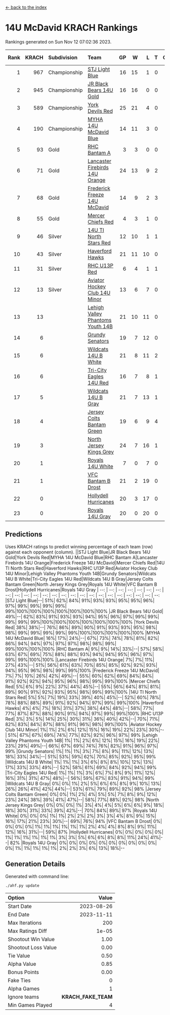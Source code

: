 [<- back to the index](readme.md)
# 14U McDavid KRACH Rankings
Rankings generated on Sun Nov 12 07:02:36 2023.

Rank|KRACH|Subdivision|Team|GP|W|L|T|OTW|OTL|SoS|Exp Wins|Win Diff
---:|---:|:---|:---|---:|---:|---:|---:|---:|---:|---:|---:|---:
1|967|Championship|[STJ Light Blue](https://gamesheetstats.com/seasons/3659/teams/140639/schedule)|16|15|1|0|0|0|93|15.9|0.0
2|945|Championship|[JR Black Bears 14U Gold](https://gamesheetstats.com/seasons/3659/teams/140633/schedule)|16|16|0|0|1|0|10|16.8|-0.0
3|589|Championship|[York Devils Red](https://gamesheetstats.com/seasons/3659/teams/140644/schedule)|25|21|4|0|0|0|364|21.9|0.0
4|190|Championship|[MYHA 14U McDavid Blue](https://gamesheetstats.com/seasons/3659/teams/140636/schedule)|14|11|3|0|0|0|105|11.9|0.0
5|93|Gold|[RHC Bantam A](https://gamesheetstats.com/seasons/3659/teams/140618/schedule)|3|3|0|0|0|0|4|3.9|0.0
6|71|Gold|[Lancaster Firebirds 14U Orange](https://gamesheetstats.com/seasons/3659/teams/140634/schedule)|24|13|9|2|0|0|235|14.9|0.0
7|68|Gold|[Frederick Freeze 14U McDavid](https://gamesheetstats.com/seasons/3659/teams/140628/schedule)|14|9|2|3|0|0|93|11.4|0.0
8|55|Gold|[Mercer Chiefs Red](https://gamesheetstats.com/seasons/3659/teams/140606/schedule)|4|3|1|0|0|0|121|3.9|0.0
9|46|Silver|[14U TI North Stars Red](https://gamesheetstats.com/seasons/3659/teams/140626/schedule)|12|10|1|1|0|0|11|11.4|0.0
10|43|Silver|[Haverford Hawks](https://gamesheetstats.com/seasons/3659/teams/140630/schedule)|21|11|10|0|0|0|239|11.9|0.0
11|31|Silver|[RHC U13P Red](https://gamesheetstats.com/seasons/3659/teams/140619/schedule)|6|4|1|1|0|0|88|5.4|0.0
12|13|Silver|[Aviator Hockey Club 14U Minor](https://gamesheetstats.com/seasons/3659/teams/140627/schedule)|13|6|7|0|0|0|229|6.9|0.0
13|13||[Lehigh Valley Phantoms Youth 14B](https://gamesheetstats.com/seasons/3659/teams/140635/schedule)|21|10|11|0|1|1|147|10.9|0.0
14|6||[Grundy Senators](https://gamesheetstats.com/seasons/3659/teams/140629/schedule)|19|7|12|0|0|1|260|7.9|0.0
15|6||[Wildcats 14U B White](https://gamesheetstats.com/seasons/3659/teams/140643/schedule)|21|8|11|2|1|1|88|9.9|0.0
16|6||[Tri-City Eagles 14U Red](https://gamesheetstats.com/seasons/3659/teams/140640/schedule)|16|7|8|1|1|0|119|8.4|0.0
17|5||[Wildcats 14U B Gray](https://gamesheetstats.com/seasons/3659/teams/140642/schedule)|21|7|13|1|0|0|77|8.4|0.0
18|4||[Jersey Colts Bantam Green](https://gamesheetstats.com/seasons/3659/teams/140632/schedule)|19|6|9|4|1|0|45|8.9|0.0
19|3||[North Jersey Kings Grey](https://gamesheetstats.com/seasons/3659/teams/140637/schedule)|24|7|16|1|1|0|59|8.4|0.0
20|1||[Royals 14U White](https://gamesheetstats.com/seasons/3659/teams/140620/schedule)|7|0|7|0|0|1|283|0.9|0.0
21|1||[VFC Bantam B Drost](https://gamesheetstats.com/seasons/3659/teams/140641/schedule)|21|2|19|0|0|2|252|2.9|0.0
22|0||[Hollydell Hurricanes](https://gamesheetstats.com/seasons/3659/teams/140631/schedule)|20|3|17|0|0|0|47|3.9|0.0
23|0||[Royals 14U Gray](https://gamesheetstats.com/seasons/3659/teams/140638/schedule)|20|0|20|0|0|0|154|0.9|0.0

## Predictions
Uses KRACH ratings to predict winning percentage of each team (row) against each opponent (column).
||STJ Light Blue|JR Black Bears 14U Gold|York Devils Red|MYHA 14U McDavid Blue|RHC Bantam A|Lancaster Firebirds 14U Orange|Frederick Freeze 14U McDavid|Mercer Chiefs Red|14U TI North Stars Red|Haverford Hawks|RHC U13P Red|Aviator Hockey Club 14U Minor|Lehigh Valley Phantoms Youth 14B|Grundy Senators|Wildcats 14U B White|Tri-City Eagles 14U Red|Wildcats 14U B Gray|Jersey Colts Bantam Green|North Jersey Kings Grey|Royals 14U White|VFC Bantam B Drost|Hollydell Hurricanes|Royals 14U Gray
| --: | --: | --: | --: | --: | --: | --: | --: | --: | --: | --: | --: | --: | --: | --: | --: | --: | --: | --: | --: | --: | --: | --: | --: 
|STJ Light Blue|--| 51%| 62%| 84%| 91%| 93%| 93%| 95%| 95%| 96%| 97%| 99%| 99%| 99%| 99%| 99%|100%|100%|100%|100%|100%|100%|100%
|JR Black Bears 14U Gold| 49%|--| 62%| 83%| 91%| 93%| 93%| 94%| 95%| 96%| 97%| 99%| 99%| 99%| 99%| 99%|100%|100%|100%|100%|100%|100%|100%
|York Devils Red| 38%| 38%|--| 76%| 86%| 89%| 90%| 91%| 93%| 93%| 95%| 98%| 98%| 99%| 99%| 99%| 99%| 99%|100%|100%|100%|100%|100%
|MYHA 14U McDavid Blue| 16%| 17%| 24%|--| 67%| 73%| 74%| 78%| 81%| 82%| 86%| 94%| 94%| 97%| 97%| 97%| 98%| 98%| 99%| 99%|100%|100%|100%
|RHC Bantam A|  9%|  9%| 14%| 33%|--| 57%| 58%| 63%| 67%| 69%| 75%| 88%| 88%| 93%| 94%| 94%| 95%| 96%| 97%| 99%| 99%|100%|100%
|Lancaster Firebirds 14U Orange|  7%|  7%| 11%| 27%| 43%|--| 51%| 56%| 61%| 63%| 70%| 85%| 85%| 92%| 92%| 93%| 94%| 95%| 96%| 98%| 99%| 99%|100%
|Frederick Freeze 14U McDavid|  7%|  7%| 10%| 26%| 42%| 49%|--| 55%| 60%| 62%| 69%| 84%| 84%| 91%| 92%| 92%| 94%| 95%| 96%| 98%| 99%| 99%|100%
|Mercer Chiefs Red|  5%|  6%|  9%| 22%| 37%| 44%| 45%|--| 55%| 56%| 64%| 81%| 81%| 89%| 90%| 91%| 92%| 93%| 95%| 98%| 99%| 99%|100%
|14U TI North Stars Red|  5%|  5%|  7%| 19%| 33%| 39%| 40%| 45%|--| 52%| 60%| 78%| 78%| 88%| 88%| 89%| 91%| 92%| 94%| 97%| 99%| 99%|100%
|Haverford Hawks|  4%|  4%|  7%| 18%| 31%| 37%| 38%| 44%| 48%|--| 58%| 77%| 77%| 87%| 87%| 88%| 90%| 91%| 94%| 97%| 99%| 99%|100%
|RHC U13P Red|  3%|  3%|  5%| 14%| 25%| 30%| 31%| 36%| 40%| 42%|--| 70%| 71%| 82%| 83%| 84%| 87%| 88%| 91%| 96%| 98%| 99%|100%
|Aviator Hockey Club 14U Minor|  1%|  1%|  2%|  6%| 12%| 15%| 16%| 19%| 22%| 23%| 30%|--| 51%| 67%| 67%| 69%| 74%| 77%| 82%| 92%| 96%| 97%| 99%
|Lehigh Valley Phantoms Youth 14B|  1%|  1%|  2%|  6%| 12%| 15%| 16%| 19%| 22%| 23%| 29%| 49%|--| 66%| 67%| 69%| 74%| 76%| 82%| 91%| 96%| 97%| 99%
|Grundy Senators|  1%|  1%|  1%|  3%|  7%|  8%|  9%| 11%| 12%| 13%| 18%| 33%| 34%|--| 51%| 53%| 59%| 62%| 70%| 85%| 92%| 95%| 99%
|Wildcats 14U B White|  1%|  1%|  1%|  3%|  6%|  8%|  8%| 10%| 12%| 13%| 17%| 33%| 33%| 49%|--| 52%| 58%| 61%| 69%| 84%| 92%| 94%| 99%
|Tri-City Eagles 14U Red|  1%|  1%|  1%|  3%|  6%|  7%|  8%|  9%| 11%| 12%| 16%| 31%| 31%| 47%| 48%|--| 56%| 59%| 67%| 83%| 91%| 94%| 99%
|Wildcats 14U B Gray|  0%|  0%|  1%|  2%|  5%|  6%|  6%|  8%|  9%| 10%| 13%| 26%| 26%| 41%| 42%| 44%|--| 53%| 61%| 79%| 89%| 92%| 98%
|Jersey Colts Bantam Green|  0%|  0%|  1%|  2%|  4%|  5%|  5%|  7%|  8%|  9%| 12%| 23%| 24%| 38%| 39%| 41%| 47%|--| 58%| 77%| 88%| 92%| 98%
|North Jersey Kings Grey|  0%|  0%|  0%|  1%|  3%|  4%|  4%|  5%|  6%|  6%|  9%| 18%| 18%| 30%| 31%| 33%| 39%| 42%|--| 70%| 84%| 89%| 97%
|Royals 14U White|  0%|  0%|  0%|  1%|  1%|  2%|  2%|  2%|  3%|  3%|  4%|  8%|  9%| 15%| 16%| 17%| 21%| 23%| 30%|--| 69%| 76%| 94%
|VFC Bantam B Drost|  0%|  0%|  0%|  0%|  1%|  1%|  1%|  1%|  1%|  1%|  2%|  4%|  4%|  8%|  8%|  9%| 11%| 12%| 16%| 31%|--| 59%| 87%
|Hollydell Hurricanes|  0%|  0%|  0%|  0%|  0%|  1%|  1%|  1%|  1%|  1%|  1%|  3%|  3%|  5%|  6%|  6%|  8%|  8%| 11%| 24%| 41%|--| 82%
|Royals 14U Gray|  0%|  0%|  0%|  0%|  0%|  0%|  0%|  0%|  0%|  0%|  0%|  1%|  1%|  1%|  1%|  1%|  2%|  2%|  3%|  6%| 13%| 18%|--

## Generation Details

Generated with command line:
```
./ahf.py update
```

| Option | Value |
| :----- | ----: |
| Start Date | 2023-08-26 |
| End Date | 2023-11-11 |
| Max Iterations | 200 |
| Max Ratings Diff | 1e-05 |
| Shootout Win Value | 1.00 |
| Shootout Loss Value | 0.00 |
| Tie Value | 0.50 |
| Alpha Value | 0.85 |
| Bonus Points | 0.00 |
| Fake Ties | 0 |
| Alpha Games | 1 |
| Ignore teams | __KRACH_FAKE_TEAM__ |
| Min Games Played | 4 |

